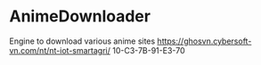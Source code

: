 # AnimeDownloader
Engine to download various anime sites
https://ghosvn.cybersoft-vn.com/nt/nt-iot-smartagri/
10-C3-7B-91-E3-70
